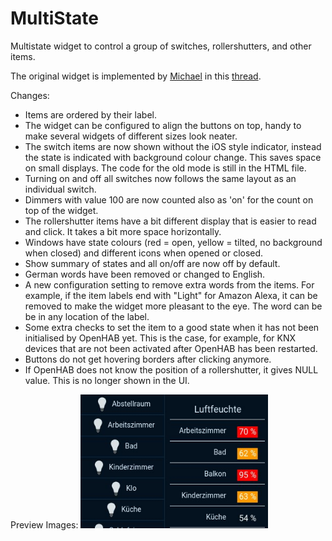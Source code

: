 # MultiState
Multistate widget to control a group of switches, rollershutters, and other items.

The original widget is implemented by [Michael](https://community.openhab.org/u/martmiwp/summary) in this [thread]( https://community.openhab.org/t/custom-widget-multi-state-widget/35913/1).


Changes:

* Items are ordered by their label.
* The widget can be configured to align the buttons on top, handy to make several widgets of different sizes look neater.
* The switch items are now shown without the iOS style indicator, instead the state is indicated with background colour change. This saves space on small displays. The code for the old mode is still in the HTML file.
* Turning on and off all switches now follows the same layout as an individual switch.
* Dimmers with value 100 are now counted also as 'on' for the count on top of the widget.
* The rollershutter items have a bit different display that is easier to read and click. It takes a bit more space horizontally.
* Windows have state colours (red = open, yellow = tilted, no background when closed) and different icons when opened or closed.
* Show summary of states and all on/off are now off by default.
* German words have been removed or changed to English.
* A new configuration setting to remove extra words from the items. For example, if the item labels end with "Light" for Amazon Alexa, it can be removed to make the widget more pleasant to the eye. The word can be be in any location of the label.
* Some extra checks to set the item to a good state when it has not been initialised by OpenHAB yet. This is the case, for example, for KNX devices that are not been activated after OpenHAB has been restarted.
* Buttons do not get hovering borders after clicking anymore.
* If OpenHAB does not know the position of a rollershutter, it gives NULL value. This is no longer shown in the UI.


Preview Images:
 <img src="preview_multistate.jpg" width="300" >
